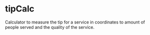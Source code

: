 # tipCalc
Calculator to measure the tip for a service in coordinates to amount of people served and the quality of the service. 
